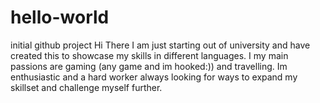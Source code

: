 # hello-world
initial github project
Hi There
I am just starting out of university and have created this to showcase my skills in different languages. I my main passions are gaming (any game and im hooked:)) and travelling. Im enthusiastic and a hard worker always looking for ways to expand my skillset and challenge myself further.
